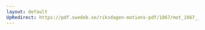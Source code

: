 ```yaml
---
layout: default
UpRedirect: https://pdf.swedeb.se/riksdagen-motions-pdf/1867/mot_1867__ak__00014/mot_1867__ak__00014_001.pdf
---
```

